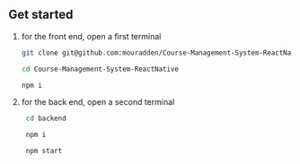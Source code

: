 ## Get started

1. for the front end, open a first terminal


   ```bash
   git clone git@github.com:mouradden/Course-Management-System-ReactNative.git
   ```

   ``` bash
   cd Course-Management-System-ReactNative
   ```

   ```bash
   npm i
   ```
2. for the back end, open a second terminal

   ```bash
    cd backend
   ```
   ```bash
    npm i
   ```
   ```bash
    npm start
   ```

